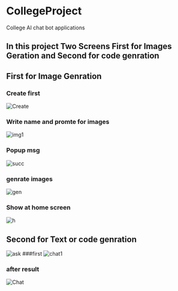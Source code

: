 # CollegeProject
College AI chat bot applications
## In this project Two Screens First for Images Geration and Second for code genration

## First for  Image Genration 
### Create first 
![Create](https://github.com/naveen-kumawat/CollegeProject/assets/63699592/4c7ca4d3-3691-4b32-8fc4-aa131562fe27)
### Write  name and promte for images 
![img1](https://github.com/naveen-kumawat/CollegeProject/assets/63699592/11a0e742-5929-4c69-a68e-9898a359111d)
### Popup msg
![succ](https://github.com/naveen-kumawat/CollegeProject/assets/63699592/001f905c-b4d0-4d35-a056-390fda8d8868)
### genrate images 
![gen](https://github.com/naveen-kumawat/CollegeProject/assets/63699592/4a50c40a-7001-4a52-a79b-5bd1243903eb)
### Show at home screen
![h](https://github.com/naveen-kumawat/CollegeProject/assets/63699592/48ca50da-0b96-45c6-b3e2-96c1e24b574a)

## Second for Text or code genration
![ask](https://github.com/naveen-kumawat/CollegeProject/assets/63699592/87a376df-e7d7-4990-bfa2-3c7d92eada94)
###first
![chat1](https://github.com/naveen-kumawat/CollegeProject/assets/63699592/dd9383ad-952c-4238-b57b-ebe36c59382e)
### after result 
![Chat](https://github.com/naveen-kumawat/CollegeProject/assets/63699592/39b697de-3285-4a0a-8614-d053c2fba9ca)



